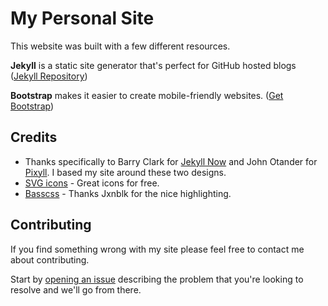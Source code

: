 # My Personal Site

This website was built with a few different resources.

**Jekyll** is a static site generator that's perfect for GitHub hosted blogs ([Jekyll Repository](https://github.com/jekyll/jekyll))

**Bootstrap** makes it easier to create mobile-friendly websites. ([Get Bootstrap](http://getbootstrap.com/))

## Credits

- Thanks specifically to Barry Clark for [Jekyll Now](https://github.com/barryclark/jekyll-now) and John Otander for [Pixyll](https://github.com/johno/pixyll). I based my site around these two designs.
- [SVG icons](https://github.com/neilorangepeel/Free-Social-Icons) - Great icons for free.
- [Basscss](https://github.com/basscss/basscss) - Thanks Jxnblk for the nice highlighting.

## Contributing

If you find something wrong with my site please feel free to contact me about contributing.

Start by [opening an issue](https://github.com/fourthcaponi/fourthcaponi.github.io/issues/new) describing the problem that you're looking to resolve and we'll go from there.
